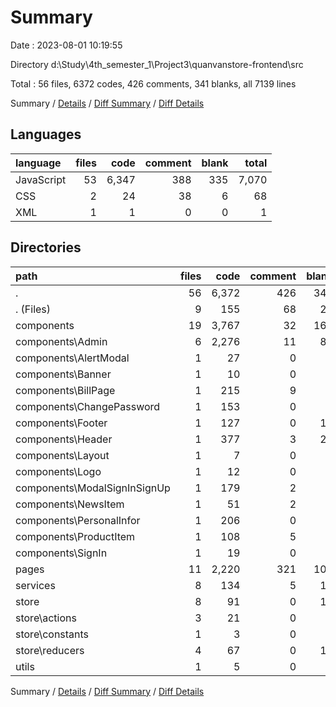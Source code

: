 # Summary

Date : 2023-08-01 10:19:55

Directory d:\\Study\\4th_semester_1\\Project3\\quanvanstore-frontend\\src

Total : 56 files,  6372 codes, 426 comments, 341 blanks, all 7139 lines

Summary / [Details](details.md) / [Diff Summary](diff.md) / [Diff Details](diff-details.md)

## Languages
| language | files | code | comment | blank | total |
| :--- | ---: | ---: | ---: | ---: | ---: |
| JavaScript | 53 | 6,347 | 388 | 335 | 7,070 |
| CSS | 2 | 24 | 38 | 6 | 68 |
| XML | 1 | 1 | 0 | 0 | 1 |

## Directories
| path | files | code | comment | blank | total |
| :--- | ---: | ---: | ---: | ---: | ---: |
| . | 56 | 6,372 | 426 | 341 | 7,139 |
| . (Files) | 9 | 155 | 68 | 26 | 249 |
| components | 19 | 3,767 | 32 | 169 | 3,968 |
| components\\Admin | 6 | 2,276 | 11 | 88 | 2,375 |
| components\\AlertModal | 1 | 27 | 0 | 4 | 31 |
| components\\Banner | 1 | 10 | 0 | 2 | 12 |
| components\\BillPage | 1 | 215 | 9 | 9 | 233 |
| components\\ChangePassword | 1 | 153 | 0 | 5 | 158 |
| components\\Footer | 1 | 127 | 0 | 14 | 141 |
| components\\Header | 1 | 377 | 3 | 20 | 400 |
| components\\Layout | 1 | 7 | 0 | 2 | 9 |
| components\\Logo | 1 | 12 | 0 | 2 | 14 |
| components\\ModalSignInSignUp | 1 | 179 | 2 | 8 | 189 |
| components\\NewsItem | 1 | 51 | 2 | 5 | 58 |
| components\\PersonalInfor | 1 | 206 | 0 | 3 | 209 |
| components\\ProductItem | 1 | 108 | 5 | 4 | 117 |
| components\\SignIn | 1 | 19 | 0 | 3 | 22 |
| pages | 11 | 2,220 | 321 | 107 | 2,648 |
| services | 8 | 134 | 5 | 19 | 158 |
| store | 8 | 91 | 0 | 17 | 108 |
| store\\actions | 3 | 21 | 0 | 3 | 24 |
| store\\constants | 1 | 3 | 0 | 0 | 3 |
| store\\reducers | 4 | 67 | 0 | 14 | 81 |
| utils | 1 | 5 | 0 | 3 | 8 |

Summary / [Details](details.md) / [Diff Summary](diff.md) / [Diff Details](diff-details.md)
